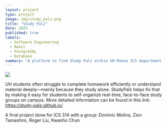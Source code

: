 ```yaml
---
layout: project
type: project
image: img/study_palz.png
title: "Study Palz"
date: 2025
published: true
labels:
  - Software Engineering
  - React
  - PostgreSQL
  - Database
summary: "A platform to find Study Palz within UH Manoa ICS department."
---
```


<img class="img-fluid" src="../img/study_palz.jpg">


UH students often struggle to complete homework efficiently or understand material deeply—mainly because they study alone. StudyPalz helps fix that by making it easy for students to self-organize real-time, face-to-face study groups on campus.
More detailed information can be found in this link:
https://study-palz.github.io/


A final project done for ICS 314 with a group: Dominic Molina, Zion Tamashiro, Roger Liu, Kwanho Chun
